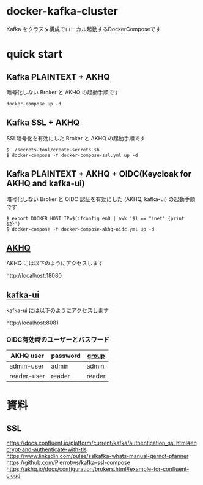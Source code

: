 # docker-kafka-cluster

Kafka をクラスタ構成でローカル起動するDockerComposeです

# quick start

## Kafka PLAINTEXT + AKHQ

暗号化しない Broker と AKHQ の起動手順です

`docker-compose up -d`

## Kafka SSL + AKHQ

SSL暗号化を有効にした Broker と AKHQ の起動手順です

```
$ ./secrets-tool/create-secrets.sh
$ docker-compose -f docker-compose-ssl.yml up -d
```

## Kafka PLAINTEXT + AKHQ + OIDC(Keycloak for AKHQ and kafka-ui)

暗号化しない Broker と OIDC 認証を有効にした (AKHQ, kafka-ui) の起動手順です

```
$ export DOCKER_HOST_IP=$(ifconfig en0 | awk '$1 == "inet" {print $2}')
$ docker-compose -f docker-compose-akhq-oidc.yml up -d
```

## [AKHQ](https://akhq.io/)

AKHQ には以下のようにアクセスします

http://localhost:18080


## [kafka-ui](https://docs.kafka-ui.provectus.io/overview/readme)

kafka-ui には以下のようにアクセスします

http://localhost:8081

### OIDC有効時のユーザーとパスワード
| AKHQ user | password | [group](https://akhq.io/docs/configuration/authentifications/groups.html) |
----|----|----
| admin-user | admin | admin |
| reader-user | reader | reader |

# 資料

## SSL

https://docs.confluent.io/platform/current/kafka/authentication_ssl.html#encrypt-and-authenticate-with-tls  
https://www.linkedin.com/pulse/sslkafka-whats-manual-gernot-pfanner  
https://github.com/Pierrotws/kafka-ssl-compose  
https://akhq.io/docs/configuration/brokers.html#example-for-confluent-cloud  


